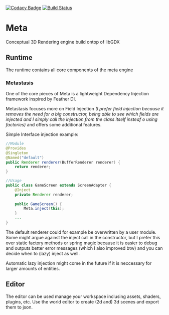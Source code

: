 [![Codacy Badge](https://api.codacy.com/project/badge/Grade/1ea970cfeeb143bd908827a44a64b1d6)](https://www.codacy.com/app/frotty/Meta?utm_source=github.com&utm_medium=referral&utm_content=Frotty/Meta&utm_campaign=badger)
[![Build Status](https://travis-ci.org/Frotty/Meta.svg?branch=master)](https://travis-ci.org/Frotty/Meta)
# Meta
Conceptual 3D Rendering engine build ontop of libGDX
## Runtime
The runtime contains all core components of the meta engine
### Metastasis
One of the core pieces of Meta is a lightweight Dependency Injection framework inspired by Feather DI.

Metastasis focuses more on Field Injection _(I prefer field injection because it removes the need for a big constructor, 
being able to see which fields are injected and I simply call the injection from the class itself insteaf o using factories)_ 
and offers some additional features.

Simple Interface injection example:
```java
//Module
@Provides
@Singleton
@Named("default")
public Renderer renderer(BufferRenderer renderer) {
    return renderer;
}

//Usage
public class GameScreen extends ScreenAdapter {
    @Inject
    private Renderer renderer;
    
    public GameScreen() {
        Meta.inject(this);
    }
    ...
}
```
The default renderer could for example be overwritten by a user module.
Some might argue against the inject call in the constructor, but I prefer this over static factory methods or spring magic because it is easier to debug and outputs better error messages (which I also improved btw)
and you can decide when to (lazy) inject as well.

Automatic lazy injection might come in the future if it is neccessary for larger amounts of entities.


## Editor
The editor can be used manage your workspace inclusing assets, shaders, plugins, etc.
Use the world editor to create (2d and) 3d scenes and export them to json.
